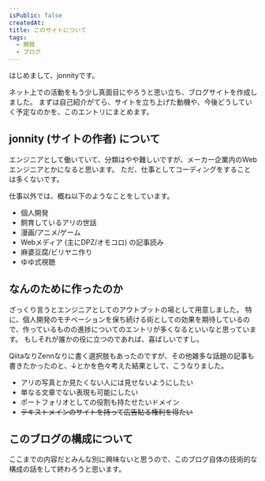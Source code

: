 ```yaml
---
isPublic: false
createdAt: 
title: このサイトについて
tags: 
  - 開発
  - ブログ
---
```


はじめまして、jonnityです。

ネット上での活動をもう少し真面目にやろうと思い立ち、ブログサイトを作成しました。
まずは自己紹介がてら、サイトを立ち上げた動機や、今後どうしていく予定なのかを、このエントリにまとめます。

## jonnity (サイトの作者) について

エンジニアとして働いていて、分類はやや難しいですが、メーカー企業内のWebエンジニアとかになると思います。
ただ、仕事としてコーディングをすることは多くないです。

仕事以外では、概ね以下のようなことをしています。

* 個人開発
* 飼育しているアリの世話
* 漫画/アニメ/ゲーム
* Webメディア (主にDPZ/オモコロ) の記事読み
* 麻婆豆腐/ビリヤニ作り
* ゆゆ式視聴

## なんのために作ったのか

ざっくり言うとエンジニアとしてのアウトプットの場として用意しました。
特に、個人開発のモチベーションを保ち続ける術としての効果を期待しているので、作っているものの進捗についてのエントリが多くなるといいなと思っています。
もしそれが誰かの役に立つのであれば、喜ばしいですし。

QiitaなりZennなりに書く選択肢もあったのですが、その他雑多な話題の記事も書きたかったのと、↓とかを色々考えた結果として、こうなりました。

* アリの写真とか見たくない人には見せないようにしたい
* 単なる文章でない表現も可能にしたい
* ポートフォリオとしての役割も持たせたいドメイン
* ~~テキストメインのサイトを持って広告貼る権利を得たい~~

## このブログの構成について

ここまでの内容だとみんな別に興味ないと思うので、このブログ自体の技術的な構成の話をして終わろうと思います。
